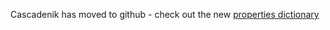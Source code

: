 Cascadenik has moved to github - check out the new [properties dictionary](http://github.com/mapnik/Cascadenik/wiki/Dictionary)